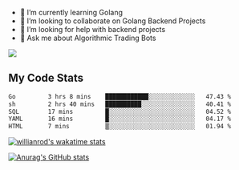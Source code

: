 
- 🌱 I’m currently learning Golang
- 👯 I’m looking to collaborate on Golang Backend Projects
- 🤔 I’m looking for help with backend projects
- 💬 Ask me about Algorithmic Trading Bots

![](https://github-profile-trophy.vercel.app/?username=kevinbarrero)

## My Code Stats

<!--START_SECTION:waka-->

```txt
Go         3 hrs 8 mins    ████████████░░░░░░░░░░░░░   47.43 %
sh         2 hrs 40 mins   ██████████░░░░░░░░░░░░░░░   40.41 %
SQL        17 mins         █░░░░░░░░░░░░░░░░░░░░░░░░   04.52 %
YAML       16 mins         █░░░░░░░░░░░░░░░░░░░░░░░░   04.17 %
HTML       7 mins          ▒░░░░░░░░░░░░░░░░░░░░░░░░   01.94 %
```

<!--END_SECTION:waka-->

[![willianrod's wakatime stats](https://github-readme-stats.vercel.app/api/wakatime?username=holdandup&layout=compact&theme=react&custom_title=Wakatime%20All%20Time%20Stats&langs_count=8)](https://github.com/anuraghazra/github-readme-stats)

[![Anurag's GitHub stats](https://github-readme-stats.vercel.app/api?username=Kevinbarrero)](https://github.com/anuraghazra/github-readme-stats)




